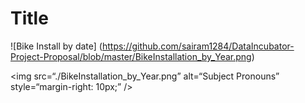<h1> Title</h1>
  
  
 
 
 ![Bike Install by date]
 (https://github.com/sairam1284/DataIncubator-Project-Proposal/blob/master/BikeInstallation_by_Year.png)

 
<img
src=“./BikeInstallation_by_Year.png”
alt=“Subject Pronouns”
style=“margin-right: 10px;”
/>
